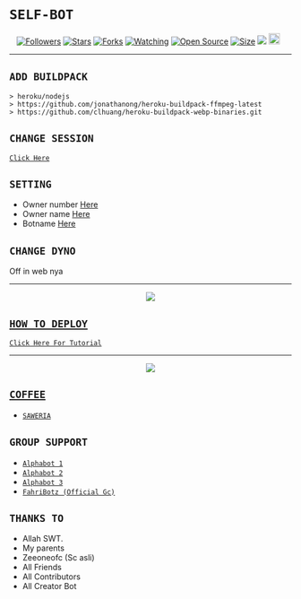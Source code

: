 # ```SELF-BOT```
<p align="center">
<a href="https://github.com/BOTZ4YOU/followers"><img title="Followers" src="https://img.shields.io/github/followers/zeeoneofc?color=red&style=flat-square"></a>
<a href="https://github.com/BOTZ4YOU/FahriBotzWaV7/stargazers/"><img title="Stars" src="https://img.shields.io/github/stars/BOTZ4YOU/FahriBotzWaV7?color=blue&style=flat-square"></a>
<a href="https://github.com/BOTZ4YOU/FahriBotzWaV7/network/members"><img title="Forks" src="https://img.shields.io/github/forks/BOTZ4YOU/FahriBotzWaV7?color=red&style=flat-square"></a>
<a href="https://github.com/BOTZ4YOU/FahriBotzWaV7/watchers"><img title="Watching" src="https://img.shields.io/github/watchers/BOTZ4YOU/FahriBotzWaV7?label=Watchers&color=blue&style=flat-square"></a>
<a href="https://github.com/BOTZ4YOU/FahriBotzWaV7"><img title="Open Source" src="https://badges.frapsoft.com/os/v2/open-source.svg?v=103"></a>
<a href="https://github.com/BOTZ4YOU/FahriBotzWaV7/"><img title="Size" src="https://img.shields.io/github/repo-size/BOTZ4YOU/FahriBotzWaV7?style=flat-square&color=green"></a>
<a href="https://hits.seeyoufarm.com"><img src="https://hits.seeyoufarm.com/api/count/incr/badge.svg?url=https%3A%2F%2Fgithub.com%2Fzeeoneofc%2FAlphab0t12&count_bg=%2379C83D&title_bg=%23555555&icon=probot.svg&icon_color=%2300FF6D&title=hits&edge_flat=false"/></a>
<a href="https://github.com/BOTZ4YOU/FahriBotzWaV7/graphs/commit-activity"><img height="20" src="https://img.shields.io/badge/Maintained%3F-yes-green.svg"></a>&nbsp;&nbsp;
</p>
<p align='center'>
    </p>

-------

## `ADD BUILDPACK`

```
> heroku/nodejs
> https://github.com/jonathanong/heroku-buildpack-ffmpeg-latest
> https://github.com/clhuang/heroku-buildpack-webp-binaries.git
```

## `CHANGE SESSION`

[`Click Here`](https://github.com/BOTZ4YOU/FahriBotzWaV7/blob/master/session.json#L1)

## `SETTING`

- Owner number [Here](https://github.com/BOTZ4YOU/FahriBotzWaV7/blob/master/settings.json#L1)
- Owner name [Here](https://github.com/BOTZ4YOU/FahriBotzWaV7/blob/master/settings.json#L1)
- Botname [Here](https://github.com/BOTZ4YOU/FahriBotzWaV7/blob/master/settings.json#L1)

## `CHANGE DYNO`

Off in web nya

----------

<p align="center">
  <a href="https://youtu.be/_CP2_1Yqauo"><img src="https://a.top4top.io/p_20888ybra1.jpg" />
</p>

## ```HOW TO DEPLOY```

[`Click Here For Tutorial`](https://youtu.be/5HgB__wARjM)<br>

----------

<p align="center">
  <a href="https://youtu.be/_CP2_1Yqauo"><img src="https://a.top4top.io/p_2081imvxm1.jpg" />
</p>


## ```COFFEE```

- [`SAWERIA`](https://saweria.co/FahriBotz)

## ```GROUP SUPPORT```

- [`Alphabot 1`](https://chat.whatsapp.com/EU890BcXjyBDkNaUT5WmYV)
- [`Alphabot 2`](https://chat.whatsapp.com/E8NExJwIbhBJYzssfqJNsE)
- [`Alphabot 3`](https://chat.whatsapp.com/KCSqHTky1apG7ApePsfiPy)
- [`FahriBotz (Official Gc)`](https://chat.whatsapp.com/BeJH7mw5pM5H8siiYyuqaO)

## `THANKS TO`

- Allah SWT.
- My parents
- Zeeoneofc (Sc asli)
- All Friends
- All Contributors
- All Creator Bot
